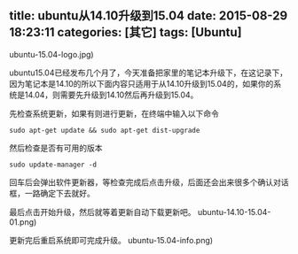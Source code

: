 title: ubuntu从14.10升级到15.04
date: 2015-08-29 18:23:11
categories: [其它]
tags: [Ubuntu]
---
ubuntu-15.04-logo.jpg)

ubuntu15.04已经发布几个月了，今天准备把家里的笔记本升级下，在这记录下，因为笔记本是14.10的所以下面内容只适用于从14.10升级到15.04的，如果你的系统是14.04，则需要先升级到14.10然后再升级到15.04。
<!--more-->

先检查系统更新，如果有则进行更新，在终端中输入以下命令
```
sudo apt-get update && sudo apt-get dist-upgrade
```
然后检查是否有可用的版本
```
sudo update-manager -d
```
回车后会弹出软件更新器，等检查完成后点击升级，后面还会出来很多个确认对话框，一路确定下去就好。

最后点击开始升级，然后就等着更新自动下载更新吧。
ubuntu-14.10-15.04-01.png)


更新完后重启系统即可完成升级。
ubuntu-15.04-info.png)

